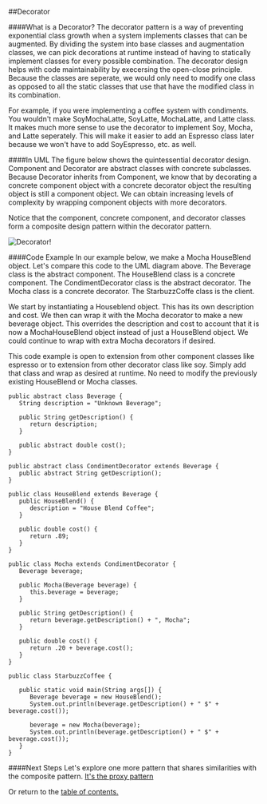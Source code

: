 ##Decorator

####What is a Decorator?
The decorator pattern is a way of preventing exponential class growth when a system implements classes that can be augmented. By dividing the system into base classes and augmentation classes, we can pick decorations at runtime instead of having to statically implement classes for every possible combination. The decorator design helps with code maintainability by execersing the open-close principle. Because the classes are seperate, we would only need to modify one class as opposed to all the static classes that use that have the modified class in its combination.

For example, if you were implementing a coffee system with condiments. You wouldn't make SoyMochaLatte, SoyLatte, MochaLatte, and Latte class. It makes much more sense to use the decorator to implement Soy, Mocha, and Latte seperately. This will make it easier to add an Espresso class later because we won't have to add SoyEspresso, etc. as well.

####In UML
The figure below shows the quintessential decorator design. Component and Decorator are abstract classes with concrete subclasses. Because Decorator inherits from Component, we know that by decorating a concrete component object with a concrete decorator object the resulting object is still a component object. We can obtain increasing levels of complexity by wrapping component objects with more decorators.

Notice that the component, concrete component, and decorator classes form a composite design pattern within the decorator pattern.

![Decorator!](https://github.com/trekbaum/present/blob/master/sdp/resourses/decorator.png "Decorator UML")

####Code Example
In our example below, we make a Mocha HouseBlend object. Let's compare this code to the UML diagram above. The Beverage class is the abstract component. The HouseBlend class is a concrete component. The CondimentDecorator class is the abstract decorator. The Mocha class is a concrete decorator. The StarbuzzCoffe class is the client.

We start by instantiating a Houseblend object. This has its own description and cost. We then can wrap it with the Mocha decorator to make a new beverage object. This overrides the description and cost to account that it is now a MochaHouseBlend object instead of just a HouseBlend object. We could continue to wrap with extra Mocha decorators if desired.

This code example is open to extension from other component classes like espresso or to extension from other decorator class like soy. Simply add that class and wrap as desired at runtime. No need to modify the previously existing HouseBlend or Mocha classes.

```
public abstract class Beverage {
   String description = "Unknown Beverage";
   
   public String getDescription() {
      return description;
   }
   
   public abstract double cost();
}

public abstract class CondimentDecorator extends Beverage {
   public abstract String getDescription();
}

public class HouseBlend extends Beverage {
   public HouseBlend() {
      description = "House Blend Coffee";
   }
   
   public double cost() {
      return .89;
   }
}

public class Mocha extends CondimentDecorator {
   Beverage beverage;
   
   public Mocha(Beverage beverage) {
      this.beverage = beverage;
   }
   
   public String getDescription() {
      return beverage.getDescription() + ", Mocha";
   }
   
   public double cost() {
      return .20 + beverage.cost();
   }
}

public class StarbuzzCoffee {

   public static void main(String args[]) {
      Beverage beverage = new HouseBlend();
      System.out.println(beverage.getDescription() + " $" + beverage.cost());
      
      beverage = new Mocha(beverage);
      System.out.println(beverage.getDescription() + " $" + beverage.cost());
   }
}
```


####Next Steps
Let's explore one more pattern that shares similarities with the composite pattern.
[It's the proxy pattern](https://github.com/trekbaum/present/blob/master/sdp/proxy.md)

Or return to the [table of contents.](https://github.com/trekbaum/present/blob/master/sdp/README.md)
